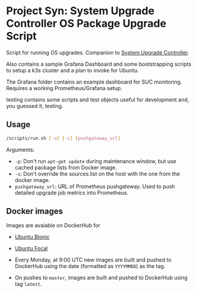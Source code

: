 # Project Syn: System Upgrade Controller OS Package Upgrade Script

Script for running OS upgrades. Companion to [System Upgrade Controller](https://github.com/rancher/system-upgrade-controller/).

Also contains a sample Grafana Dashboard and some bootstrapping scripts to setup a k3s cluster and a plan to invoke for Ubuntu.

The Grafana folder contains an example dashboard for SUC monitoring. Requires a working Prometheus/Grafana setup.

testing contains some scripts and test objects useful for development and, you guessed it, testing.

## Usage

```bash
/scripts/run.sh [-u] [-s] [pushgateway_url]
```

Arguments:
* `-p`: Don't run `apt-get update` during maintenance window, but use cached package lists from Docker image.
* `-s`: Don't override the sources.list on the host with the one from the docker image.
* `pushgateway_url`: URL of Prometheus pushgateway. Used to push detailed upgrade job metrics into Prometheus.

## Docker images

Images are avaiable on DockerHub for

* [Ubuntu Bionic](https://hub.docker.com/r/projectsyn/suc-ubuntu-bionic)
* [Ubuntu Focal](https://hub.docker.com/r/projectsyn/suc-ubuntu-focal)

* Every Monday, at 9:00 UTC new images are built and pushed to DockerHub using the date (formatted as `YYYYMMDD`) as the tag.
* On pushes to `master`, images are built and pushed to DockerHub using tag `latest`.


